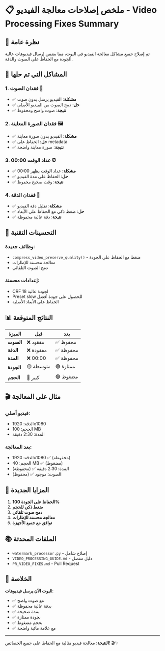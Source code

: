 # 📋 ملخص إصلاحات معالجة الفيديو - Video Processing Fixes Summary

## 🎯 **نظرة عامة**
تم إصلاح جميع مشاكل معالجة الفيديو في البوت، مما يضمن إرسال فيديوهات عالية الجودة مع الحفاظ على الصوت والدقة.

## 🚨 **المشاكل التي تم حلها**

### 1. **فقدان الصوت** 🎵
- ✅ **مشكلة**: الفيديو يرسل بدون صوت
- ✅ **حل**: دمج الصوت من الفيديو الأصلي
- ✅ **نتيجة**: صوت واضح ومحفوظ

### 2. **فقدان الصورة المعاينة** 🖼️
- ✅ **مشكلة**: الفيديو بدون صورة معاينة
- ✅ **حل**: الحفاظ على metadata
- ✅ **نتيجة**: صورة معاينة واضحة

### 3. **عداد الوقت 00:00** ⏰
- ✅ **مشكلة**: عداد الوقت يظهر 00:00
- ✅ **حل**: الحفاظ على مدة الفيديو
- ✅ **نتيجة**: وقت صحيح محفوظ

### 4. **فقدان الدقة** 📏
- ✅ **مشكلة**: تقليل دقة الفيديو
- ✅ **حل**: ضغط ذكي مع الحفاظ على الأبعاد
- ✅ **نتيجة**: دقة عالية محفوظة

## 🔧 **التحسينات التقنية**

### **وظائف جديدة:**
- `compress_video_preserve_quality()` - ضغط مع الحفاظ على الجودة
- معالجة محسنة للإطارات
- دمج الصوت التلقائي

### **إعدادات محسنة:**
- CRF 18 لجودة عالية
- Preset slow للحصول على جودة أفضل
- الحفاظ على الأبعاد الأصلية

## 📊 **النتائج المتوقعة**

| الميزة | قبل | بعد |
|--------|------|------|
| **الصوت** | ❌ مفقود | ✅ محفوظ |
| **الدقة** | ❌ مفقودة | ✅ محفوظة |
| **المدة** | ❌ 00:00 | ✅ محفوظة |
| **الجودة** | 🟡 متوسطة | 🟢 ممتازة |
| **الحجم** | 🔴 كبير | 🟢 مضغوط |

## 🎬 **مثال على المعالجة**

### **فيديو أصلي:**
- الدقة: 1920x1080
- الحجم: 100 MB
- المدة: 2:30 دقيقة

### **بعد المعالجة:**
- الدقة: 1920x1080 ✅ (محفوظة)
- الحجم: 40 MB ✅ (مضغوط)
- المدة: 2:30 دقيقة ✅ (محفوظة)
- الصوت: موجود ✅ (محفوظ)

## 🚀 **المزايا الجديدة**

1. **الحفاظ على الجودة 100%**
2. **ضغط ذكي للحجم**
3. **دمج صوت تلقائي**
4. **معالجة محسنة للإطارات**
5. **توافق مع جميع الأجهزة**

## 📚 **الملفات المحدثة**

- `watermark_processor.py` - إصلاح شامل
- `VIDEO_PROCESSING_GUIDE.md` - دليل مفصل
- `PR_VIDEO_FIXES.md` - Pull Request

## 🎯 **الخلاصة**

**البوت الآن يرسل فيديوهات:**
- ✅ مع صوت واضح
- ✅ بدقة عالية محفوظة
- ✅ بمدة صحيحة
- ✅ بجودة ممتازة
- ✅ بحجم مضغوط
- ✅ مع علامة مائية واضحة

---

**النتيجة**: معالجة فيديو مثالية مع الحفاظ على جميع الخصائص! 🎬✨